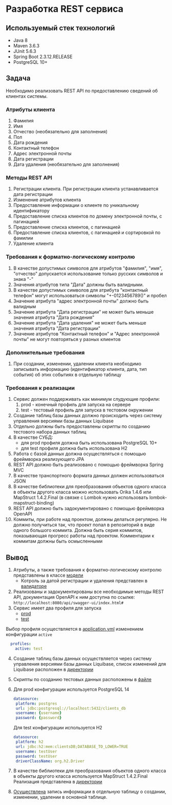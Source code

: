 # Разработка REST сервиса

## Используемый стек технологий

- Java 8
- Maven 3.6.3
- JUnit 5.6.3
- Spring Boot 2.3.12.RELEASE
- PostgreSQL 10+

## Задача

Необходимо реализовать REST API по предоставлению сведений об клиентах системы.

### Атрибуты клиента
1. Фамилия
2. Имя
3. Отчество (необязательно для заполнения)
4. Пол
5. Дата рождения
6. Контактный телефон
7. Адрес электронной почты
8. Дата регистрации
9. Дата удаления (необязательно для заполнения)

### Методы REST API
1. Регистрации клиента. При регистрации клиента устанавливается дата регистрации
2. Изменение атрибутов клиента
3. Предоставление информации о клиенте по уникальному идентификатору
4. Предоставление списка клиентов по домену электронной почты, с пагинацией
5. Предоставление списка клиентов, с пагинацией
6. Предоставление списка клиентов, с пагинацией и сортировкой по фамилии
7. Удаление клиента

### Требования к форматно-логическому контролю
1. В качестве допустимых символов для атрибутов "фамилия", "имя", "отчество" допускается использование только русских символов и знака "-"
2. Значения атрибутов типа "Дата" должны быть валидными.
3. В качестве допустимых символов для атрибута "контактный телефон" могут использоваться символы "+-0123456789()" и пробел
4. Значение атрибута "адрес электронной почты" должно быть валидным
5. Значение атрибута "Дата регистрации" не может быть меньше значения атрибута "Дата рождения"
6. Значение атрибута "Дата удаления" не может быть меньше значения атрибута "Дата регистрации"
7. Значение атрибутов "Контактный телефон" и "Адрес электронной почты" не могут повторяться у разных клиентов

### Дополнительные требования
1. При создании, изменении, удалении клиента необходимо записывать информацию (идентификатор клиента, дата, тип события)
   об этих событиях в отдельную таблицу

### Требования к реализации
1. Сервис должен поддерживать как минимум слудующие профили:
    1. prod - конечный профиль для запуска на сервере
    2. test - тестовый профиль для запуска в тестовом окружении
2. Создание таблиц базы данных должно происходить через систему управления версиями базы данных Liquibase
3. Отдельно должны быть предоставлены скрипты по созданию тестового набора данных таблиц
4. В качестве СУБД:
    - для prod профиля должна быть использована PostgreSQL 10+
    - для test профиля должна быть использована H2
5. Работа с базой данных должна осуществляться с помощью фреймворка реализующего JPA
6. REST API должно быть реализовано с помощью фреймворка Spring MVC
7. В качестве транспортного формата данных должен использоваться JSON
8. В качестве библиотеки для преобразования объектов одного класса в объекты другого класса можно использовать Orika 1.4.6
   или MapStruct 1.4.2.Final (в связке с Lombok нужно использовать lombok-mapstruct-binding)
9. REST API должно быть задокументировано с помощью фреймворка OpenAPI
11. Коммиты, при работе над проектом, должны делаться регулярно. Не должно получиться так, что проект попал в репозиторий
    в виде одного большого коммита. Должна быть серия коммитов, показывающая прогресс работы над проектом.
    Комментарии к коммитам должны быть осмысленными

## Вывод

1. Атрибуты, а также требования к форматно-логическому контролю представлены в классе [модели](src/main/java/ru/niatomi/restClientService/model/domain/Client.java)
   * Котроль за датой регистрации и удаления представлен в [валидаторе](src/main/java/ru/niatomi/restClientService/model/validation/validator/DateLessThanValidator.java)
2. Реализованы и задокументированы все необходимые методы REST API, документация OpenAPI к ним доступна по ссылке:  
`http://localhost:8080/api/swagger-ui/index.html#`
3. Сервис имеет два профиля для запуска
   * [prod](src/main/resources/application-prod.yml)
   * [test](src/main/resources/application-test.yml)

Выбор профиля осуществляется в [application.yml](src/main/resources/application.yml) изменением конфигурации `active` 
   ```yml
     profiles:
       active: test
   ```
4. Создание таблиц базы данных осуществляется через систему управления версиями базы данных Liquibase, список изменений для Liquibase расположен в [директории](src/main/resources/db)
5. Скрипты по созданию тестовых данных расположены в [файле](src/main/resources/db/changelogs/11-01-changelog.xml) 
6. Для prod конфигурации используется PostgreSQL 14

   ```yml
   datasource:
    platform: postgres
    url: jdbc:postgresql://localhost:5432/clients_db
    username: {username}
    password: {password}
   ```
   
   Для test конфигурации используется H2

   ```yml
   datasource:
    platform: h2
    url: jdbc:h2:mem:clientsDB;DATABASE_TO_LOWER=TRUE
    username: testUser
    password: testUser
    driverClassName: org.h2.Driver
   ```

7. В качестве библиотеки для преобразования объектов одного класса в объекты другого класса используется MapStruct 1.4.2.Final
   Реализация представлена в [директории](src/main/java/ru/niatomi/restClientService/mapper)

8. [Осуществлена](src/main/java/ru/niatomi/restClientService/event) запись информации в отдельную таблицу о создании, изменении, удалении в основной таблице.